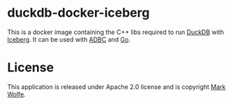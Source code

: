# duckdb-docker-iceberg

This is a docker image containing the C++ libs required to run [DuckDB](https://duckdb.org/) with [Iceberg](https://iceberg.apache.org/). It can be used with [ADBC](https://arrow.apache.org/docs/format/ADBC.html) and [Go](https://go.dev/).

# License

This application is released under Apache 2.0 license and is copyright [Mark Wolfe](https://www.wolfe.id.au/?utm_source=duckdb-docker-iceberg).